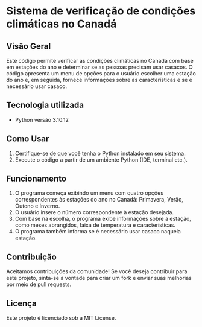 # Sistema de verificação de condições climáticas no Canadá


## Visão Geral

 Este código permite verificar as condições climáticas no Canadá com base em estações do ano e determinar se as pessoas precisam usar casacos. O código apresenta um menu de opções para o usuário escolher uma estação do ano e, em seguida, fornece informações sobre as características e se é necessário usar casaco.


 ## Tecnologia utilizada

- Python versão  3.10.12


## Como Usar

1. Certifique-se de que você tenha o Python instalado em seu sistema.
2. Execute o código a partir de um ambiente Python (IDE, terminal etc.).


## Funcionamento

1. O programa começa exibindo um menu com quatro opções correspondentes às estações do ano no Canadá: Primavera, Verão, Outono e Inverno.
2. O usuário insere o número correspondente à estação desejada.
3. Com base na escolha, o programa exibe informações sobre a estação, como meses abrangidos, faixa de temperatura e características.
4. O programa também informa se é necessário usar casaco naquela estação.


## Contribuição

Aceitamos contribuições da comunidade! Se você deseja contribuir para este projeto, sinta-se à vontade para criar um fork e enviar suas melhorias por meio de pull requests.


## Licença

Este projeto é licenciado sob a MIT License.

